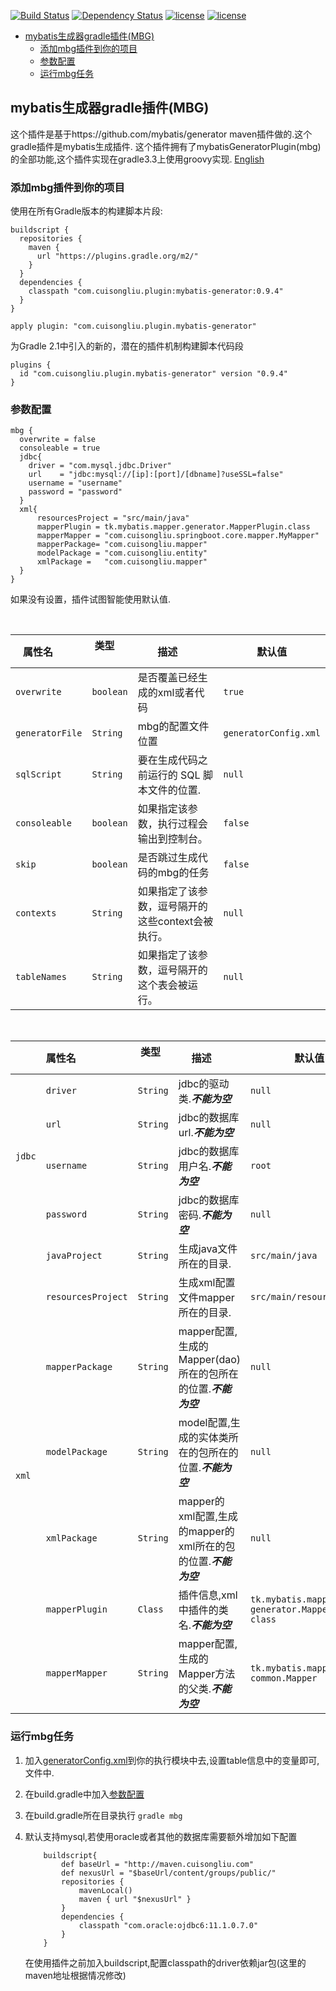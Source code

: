 [![Build Status](https://travis-ci.org/cuisongliu/mybatis_generator_gradle_plugin.svg?branch=master)](https://travis-ci.org/cuisongliu/mybatis_generator_gradle_plugin)
[![Dependency Status](https://www.versioneye.com/user/projects/5917bcd1e1638f0051a0a624/badge.svg?style=flat-square)](https://www.versioneye.com/user/projects/5917bcd1e1638f0051a0a624)
[![license](https://img.shields.io/badge/gradle-3.3-brightgreen.svg)](https://gradle.org)
[![license](https://img.shields.io/github/license/mashape/apistatus.svg)](https://opensource.org/licenses/mit-license.php)

- [mybatis生成器gradle插件(MBG)](#mbg)
    - [添加mbg插件到你的项目](#add-mbg-to-project)
    - [参数配置](#set-mbg-settings)
    - [运行mbg任务](#run-mbg-task)
 



<h2 id="mbg">mybatis生成器gradle插件(MBG)</h2>

这个插件是基于https://github.com/mybatis/generator maven插件做的.这个gradle插件是mybatis生成插件.
这个插件拥有了mybatisGeneratorPlugin(mbg)的全部功能,这个插件实现在gradle3.3上使用groovy实现.
[English](README_EN.md)

<h3 id="add-mbg-to-project">添加mbg插件到你的项目</h3>
使用在所有Gradle版本的构建脚本片段:


    buildscript {
      repositories {
        maven {
          url "https://plugins.gradle.org/m2/"
        }
      }
      dependencies {
        classpath "com.cuisongliu.plugin:mybatis-generator:0.9.4"
      }
    }

    apply plugin: "com.cuisongliu.plugin.mybatis-generator"
    
为Gradle 2.1中引入的新的，潜在的插件机制构建脚本代码段

    plugins {
      id "com.cuisongliu.plugin.mybatis-generator" version "0.9.4"
    }


<h3 id="set-mbg-settings">参数配置</h3>

    mbg {
      overwrite = false
      consoleable = true
      jdbc{
        driver = "com.mysql.jdbc.Driver"
        url    = "jdbc:mysql://[ip]:[port]/[dbname]?useSSL=false"
        username = "username"
        password = "password"
      }
      xml{
          resourcesProject = "src/main/java"
          mapperPlugin = tk.mybatis.mapper.generator.MapperPlugin.class
          mapperMapper = "com.cuisongliu.springboot.core.mapper.MyMapper"
          mapperPackage= "com.cuisongliu.mapper"
          modelPackage = "com.cuisongliu.entity"
          xmlPackage =   "com.cuisongliu.mapper"
      }
    }
    
如果没有设置，插件试图智能使用默认值.

<table>
    <thead>
    <tr>
        <th colspan="2">属性名</td>
        <th>类型</td>
       	<th>描述</td>
       	<th>默认值</td>
    </tr>
    </thead>
	<tbody>
	<tr>
		<td colspan="2"><code>overwrite</code></td>
		<td><code>boolean</code></td>
		<td>是否覆盖已经生成的xml或者代码 </td>
		<td><code>true</code></td>
	</tr>
	<tr>
        <td colspan="2"><code>generatorFile</code></td>
        <td><code>String</code></td>
        <td>mbg的配置文件位置</td>
        <td><code>generatorConfig.xml</code></td>
    </tr>
    <tr>
        <td colspan="2"><code>sqlScript</code></td>
        <td><code>String</code></td>
        <td>要在生成代码之前运行的 SQL 脚本文件的位置.</td>
        <td><code>null</code></td>
    </tr>
    <tr>
        <td colspan="2"><code>consoleable</code></td>
        <td><code>boolean</code></td>
        <td>如果指定该参数，执行过程会输出到控制台。</td>
        <td><code>false</code></td>
    </tr>
    <tr>
        <td colspan="2"><code>skip</code></td>
        <td><code>boolean</code></td>
        <td>是否跳过生成代码的mbg的任务</td>
        <td><code>false</code></td>
    </tr>
    <tr>
        <td colspan="2"><code>contexts</code></td>
        <td><code>String</code></td>
        <td>如果指定了该参数，逗号隔开的这些context会被执行。</td>
        <td><code>null</code></td>
    </tr>
    <tr>
        <td colspan="2"><code>tableNames</code></td>
        <td><code>String</code></td>
        <td>如果指定了该参数，逗号隔开的这个表会被运行。</td>
        <td><code>null</code></td>
    </tr>
</tbody></table>
<table>
    <thead>
    <tr>
        <th colspan="2">属性名</td>
        <th>类型</td>
       	<th>描述</td>
       	<th>默认值</td>
    </tr>
    </thead>
    <tbody>
	<tr>
		<td rowspan="4"><code>jdbc</code></td>
		<td><code>driver</code></td>
		<td><code>String</code></td>
		<td>jdbc的驱动类.<em><strong>不能为空</td>
		<td><code>null</code></td>
	</tr>
	<tr>
		<td><code>url</code></td>
		<td><code>String</code></td>
		<td>jdbc的数据库url.<em><strong>不能为空</td>
		<td><code>null</code></td>
	</tr>
	<tr>
        <td><code>username</code></td>
        <td><code>String</code></td>
        <td>jdbc的数据库用户名.<em><strong>不能为空</td>
        <td><code>root</code></td>
    </tr>
    <tr>
        <td><code>password</code></td>
        <td><code>String</code></td>
        <td>jdbc的数据库密码.<em><strong>不能为空</td>
        <td><code>null</code></td>
    </tr>
    <tr>
        <td rowspan="7"><code>xml</code></td>
        <td><code>javaProject</code></td>
        <td><code>String</code></td>
        <td>生成java文件所在的目录.</td>
        <td><code>src/main/java</code></td>
    </tr>
    <tr>
        <td><code>resourcesProject</code></td>
        <td><code>String</code></td>
        <td>生成xml配置文件mapper所在的目录.</td>
        <td><code>src/main/resources</code></td>
    </tr>
    <tr>
        <td><code>mapperPackage</code></td>
        <td><code>String</code></td>
        <td>mapper配置,生成的Mapper(dao)所在的包所在的位置.<em><strong>不能为空</td>
        <td><code>null</code></td>
    </tr>
    <tr>
        <td><code>modelPackage</code></td>
        <td><code>String</code></td>
        <td>model配置,生成的实体类所在的包所在的位置.<em><strong>不能为空</td>
        <td><code>null</code></td>
    </tr>
    <tr>
        <td><code>xmlPackage</code></td>
        <td><code>String</code></td>
        <td>mapper的xml配置,生成的mapper的xml所在的包的位置.<em><strong>不能为空</td>
        <td><code>null</code></td>
    </tr>
    <tr>
        <td><code>mapperPlugin</code></td>
        <td><code>Class<? extends PluginAdapter></code></td>
        <td>插件信息,xml中插件的类名.<em><strong>不能为空</td>
        <td>
            <code>tk.mybatis.mapper.</code>
            <code>generator.MapperPlugin.</code>
            <code>class</code>
        </td>
    </tr>
    <tr>
        <td><code>mapperMapper</code></td>
        <td><code>String</code></td>
        <td>mapper配置,生成的Mapper方法的父类.<em><strong>不能为空</td>
        <td>
            <code>tk.mybatis.mapper.</code>
            <code>common.Mapper</code>
        </td>
    </tr>
</tbody></table>

<h3 id="run-mbg-task">运行mbg任务</h3>

1. 加入[generatorConfig.xml](generatorConfig.xml)到你的执行模块中去,设置table信息中的变量即可,文件中.
   
2. 在build.gradle中加入[参数配置](#set-mbg-settings)
3. 在build.gradle所在目录执行 ```gradle mbg ```
4. 默认支持mysql,若使用oracle或者其他的数据库需要额外增加如下配置
    ```
        buildscript{
            def baseUrl = "http://maven.cuisongliu.com"
            def nexusUrl = "$baseUrl/content/groups/public/"
            repositories {
                mavenLocal()
                maven { url "$nexusUrl" }
            }
            dependencies {
                classpath "com.oracle:ojdbc6:11.1.0.7.0"
            }
        }
    ```
    在使用插件之前加入buildscript,配置classpath的driver依赖jar包(这里的maven地址根据情况修改)
